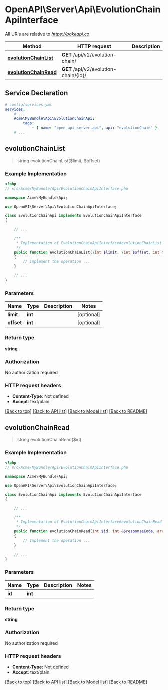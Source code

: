 # OpenAPI\Server\Api\EvolutionChainApiInterface

All URIs are relative to *https://pokeapi.co*

Method | HTTP request | Description
------------- | ------------- | -------------
[**evolutionChainList**](EvolutionChainApiInterface.md#evolutionChainList) | **GET** /api/v2/evolution-chain/ | 
[**evolutionChainRead**](EvolutionChainApiInterface.md#evolutionChainRead) | **GET** /api/v2/evolution-chain/{id}/ | 


## Service Declaration
```yaml
# config/services.yml
services:
    # ...
    Acme\MyBundle\Api\EvolutionChainApi:
        tags:
            - { name: "open_api_server.api", api: "evolutionChain" }
    # ...
```

## **evolutionChainList**
> string evolutionChainList($limit, $offset)



### Example Implementation
```php
<?php
// src/Acme/MyBundle/Api/EvolutionChainApiInterface.php

namespace Acme\MyBundle\Api;

use OpenAPI\Server\Api\EvolutionChainApiInterface;

class EvolutionChainApi implements EvolutionChainApiInterface
{

    // ...

    /**
     * Implementation of EvolutionChainApiInterface#evolutionChainList
     */
    public function evolutionChainList(?int $limit, ?int $offset, int &$responseCode, array &$responseHeaders): array|object|null
    {
        // Implement the operation ...
    }

    // ...
}
```

### Parameters

Name | Type | Description  | Notes
------------- | ------------- | ------------- | -------------
 **limit** | **int**|  | [optional]
 **offset** | **int**|  | [optional]

### Return type

**string**

### Authorization

No authorization required

### HTTP request headers

 - **Content-Type**: Not defined
 - **Accept**: text/plain

[[Back to top]](#) [[Back to API list]](../../README.md#documentation-for-api-endpoints) [[Back to Model list]](../../README.md#documentation-for-models) [[Back to README]](../../README.md)

## **evolutionChainRead**
> string evolutionChainRead($id)



### Example Implementation
```php
<?php
// src/Acme/MyBundle/Api/EvolutionChainApiInterface.php

namespace Acme\MyBundle\Api;

use OpenAPI\Server\Api\EvolutionChainApiInterface;

class EvolutionChainApi implements EvolutionChainApiInterface
{

    // ...

    /**
     * Implementation of EvolutionChainApiInterface#evolutionChainRead
     */
    public function evolutionChainRead(int $id, int &$responseCode, array &$responseHeaders): array|object|null
    {
        // Implement the operation ...
    }

    // ...
}
```

### Parameters

Name | Type | Description  | Notes
------------- | ------------- | ------------- | -------------
 **id** | **int**|  |

### Return type

**string**

### Authorization

No authorization required

### HTTP request headers

 - **Content-Type**: Not defined
 - **Accept**: text/plain

[[Back to top]](#) [[Back to API list]](../../README.md#documentation-for-api-endpoints) [[Back to Model list]](../../README.md#documentation-for-models) [[Back to README]](../../README.md)

